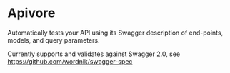 # Apivore

Automatically tests your API using its Swagger description of end-points, models, and query parameters.

Currently supports and validates against Swagger 2.0, see https://github.com/wordnik/swagger-spec
